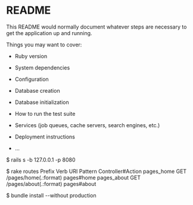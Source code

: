 # README

This README would normally document whatever steps are necessary to get the
application up and running.

Things you may want to cover:

* Ruby version

* System dependencies

* Configuration

* Database creation

* Database initialization

* How to run the test suite

* Services (job queues, cache servers, search engines, etc.)

* Deployment instructions

* ...


$ rails s -b 127.0.0.1 -p 8080

$ rake routes
     Prefix Verb URI Pattern            Controller#Action
pages_home GET  /pages/home(.:format)  pages#home
pages_about GET  /pages/about(.:format) pages#about

$ bundle install --without production
